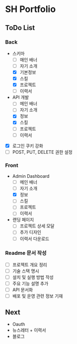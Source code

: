 # SH Portfolio

## ToDo List

### Back
- 스키마
  - [ ] 매인 배너
  - [ ] 자기 소개
  - [x] 기본정보
  - [x] 스킬
  - [x] 프로젝트
  - [ ] 이력서
- API 개발
  - [ ] 메인 배너
  - [ ] 자기 소개
  - [x] 정보
  - [x] 스킬
  - [ ] 프로젝트
  - [ ] 이력서 
- [x] 로그인 쿠키 강화
- [ ] POST, PUT, DELETE 권한 설정

### Front
- Admin Dashboard
  - [ ] 메인 배너
  - [ ] 자기 소개
  - [x] 정보
  - [ ] 스킬
  - [ ] 프로젝트
  - [ ] 이력서
- 랜딩 페이지
  - [ ] 프로젝트 상세 모달
  - [ ] 추가 디자인
  - [ ] 이력서 다운로드

### Readme 문서 작성
- [ ] 프로젝트 개요 정리
- [ ] 기술 스택 명시
- [ ] 설치 및 실행 방법 작성
- [ ] 주요 기능 설명 추가
- [ ] API 문서화
- [ ] 배포 및 운영 관련 정보 기재

## Next
- Oauth
- 뉴스레터 + 이력서
- 블로그